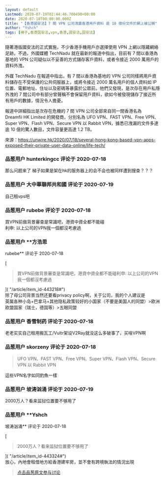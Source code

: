 ```yaml
---
layout: default
Lastmod: 2020-07-19T02:44:46.700490+00:00
date: 2020-07-18T00:00:00.000Z
title: "【香港國安法】7 間 VPN 公司洩露香港用戶資料 逾 10 億份文件於網上被公開"
author: "Yshch"
tags: [梯子,香港国安法,vpn,香港,國安法,国安法]
---
```


隨著港版國安法的正式實施，不少香港手機用戶亦選擇使用 VPN 上網以隱藏網絡足跡。不過，外國媒體 TechNadu 就在最新的報道中指出，目前有 7 間以香港為基地的 VPN 公司疑似以不妥善的方式儲存客戶資料，或者令接近 2000 萬用戶的資料外洩。  
  
外媒 TechNadu 在報道中指出，有 7 間以香港為基地的 VPN 公司同樣將用戶資料儲存在不受保護的公共伺服器上，或將令接近 2000 萬名用戶的個人資料如 IP 位置、電郵地址、住址以及密碼等暴露於公眾前。他們又發現，是次存在用戶私隱外洩的 7 間公司中有部分曾聲稱不會保留用戶資料，欲如今被發現儲存了接近所有用戶的數據，情況令人擔憂。  
  
報道中詳細指出是次存在危機的 7 間 VPN 公司全部來自同一間香港名為 Dreamfii HK Limited 的開發商，分別名為 UFO VPN、FAST VPN、Free VPN、Super VPN、Flash VPN、Secure VPN 以 Rabbit VPN，據悉已洩漏的文件多達逾 10 億的驚人數目，文件容量更高達 1.2 TB。  
  
來源：https://unwire.hk/2020/07/18/several-hong-kong-based-vpn-apps-exposed-their-private-user-data-online/life-tech/

            
### 品葱用户 **hunterkingcc** 评论于 2020-07-18
        
那么问题来了 梯子如果是架在hk的服务器上的会不会也被同样遭到搜查？？？
        


            
### 品葱用户 **大中華聯邦共和國** 评论于 2020-07-19
        
自己租vps吧
        


            
### 品葱用户 **rubebe** 评论于 2020-07-18
        
買VPN前做背景審查是常識吧，港資中資全都不能碰  
利申: 以上公司的VPN我一個都沒考慮過
        


            
### 品葱用户 **方浩思 
rubebe** 评论于 2020-07-18
        
[

> 買VPN前做背景審查是常識吧，港資中資全都不能碰利申: 以上公司的VPN我一個都沒考慮過

]( "/article/item_id-443218#")  
除了母公司背景当然还要看privacy policy啊，关于公司，我的个人建议是  
英属各种小岛+巴拿马+其他隐私政策较好的小国家（不要是美国人的同盟）>欧洲欧盟国家（瑞士，德国等）>五眼同盟
        


            
### 品葱用户 **香雪制药** 评论于 2020-07-18
        
老老实实自己租用搬瓦工/Vultr架设V2Ray就没这么多破事了，买啥VPN啊
        


            
### 品葱用户 **skorzeny** 评论于 2020-07-18
        
> UFO VPN、FAST VPN、Free VPN、Super VPN、Flash VPN、Secure VPN 以 Rabbit VPN

  
這些VPN名字如同釣魚一樣
        


            
### 品葱用户 **坡涛汹涌** 评论于 2020-07-19
        
2000万人？看来监狱位置要不够用了
        


            
### 品葱用户 **Yshch 
坡涛汹涌** 评论于 2020-07-18
        
[

> 2000万人？看来监狱位置要不够用了

]( "/article/item_id-443324#")  
放心，內地會租借地方給香港建牢房，並不會有跨境執法的情況出現
        






> [点击品葱原文参与讨论](https://pincong.rocks/article/21765)

